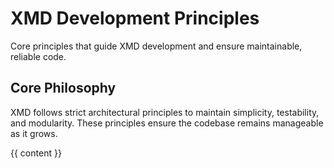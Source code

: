 <!-- xmd:
set principles = ["test_driven.md", "isolation.md", "naming.md", "organizing.md", "file_size_limits.md", "real_implementation.md", "documentation.md", "no_dependencies.md", "planning.md", "error_handling.md", "memory_management.md", "build_system.md"]
set content
for principle in principles
    principle = "../principles/" + principle
    content += "- " + import principle + "\n\n"
-->
# XMD Development Principles

Core principles that guide XMD development and ensure maintainable, reliable code.

## Core Philosophy

XMD follows strict architectural principles to maintain simplicity, testability, and modularity. These principles ensure the codebase remains manageable as it grows.

{{ content }}